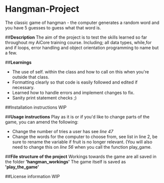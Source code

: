 # Hangman-Project
The classic game of hangman - the computer generates a random word and you have 5 guesses to guess what that word is.

##**Description**
The aim of the project is to test the skills learned so far throughout my AiCore training course. Including; all data types, while,for and if loops, error handling and object orientation programming to name but a few. 

##**Learnings**
- The use of self. within the class and how to call on this when you're outside that class.
- Formatting clearly so that code is easily followed and edited if necessary.
- Learned how to handle errors and implement changes to fix.
- Sanity print statement checks ;)

##Installation instructions
WIP

##**Usage instructions**
Play as it is or if you'd like to change parts of the game, you can amend the following: 
- Change the number of tries a user has see *line 47*
- Change the words for the computer to choose from, see list in line 2, be sure to rename the variable if fruit is no longer relevant. (You will also need to change this on *line 56* when you call the function play_game. 


##**File structure of the project**
Workings towards the game are all saved in the folder **'hangman_workings'**
The game itself is saved as **'play_the_game'**

##License information
WIP
